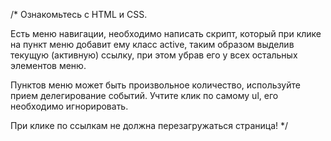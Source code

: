/*
  Ознакомьтесь с HTML и CSS.
  
  Есть меню навигации, необходимо написать скрипт, который
  при клике на пункт меню добавит ему класс active,
  таким образом выделив текущую (активную) ссылку,
  при этом убрав его у всех остальных элементов меню.
  
  Пунктов меню может быть произвольное количество, используйте
  прием делегирование событий. Учтите клик по самому ul, его
  необходимо игнорировать.
  
  При клике по ссылкам не должна перезагружаться страница!
*/
